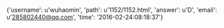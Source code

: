 {'username': u'wuhaomin', 'path': u'1152/1152.html', 'answer': u'D', 'email': u'285802440@qq.com', 'time': '2016-02-24:08:18:37'}